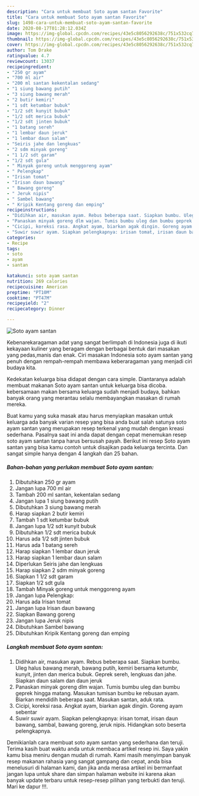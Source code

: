 ```yaml
---
description: "Cara untuk membuat Soto ayam santan Favorite"
title: "Cara untuk membuat Soto ayam santan Favorite"
slug: 1498-cara-untuk-membuat-soto-ayam-santan-favorite
date: 2020-08-17T01:28:12.034Z
image: https://img-global.cpcdn.com/recipes/43e5c8056292638c/751x532cq70/soto-ayam-santan-foto-resep-utama.jpg
thumbnail: https://img-global.cpcdn.com/recipes/43e5c8056292638c/751x532cq70/soto-ayam-santan-foto-resep-utama.jpg
cover: https://img-global.cpcdn.com/recipes/43e5c8056292638c/751x532cq70/soto-ayam-santan-foto-resep-utama.jpg
author: Tom Drake
ratingvalue: 4.7
reviewcount: 13037
recipeingredient:
- "250 gr ayam"
- "700 ml air"
- "200 ml santan kekentalan sedang"
- "1 siung bawang putih"
- "3 siung bawang merah"
- "2 butir kemiri"
- "1 sdt ketumbar bubuk"
- "1/2 sdt kunyit bubuk"
- "1/2 sdt merica bubuk"
- "1/2 sdt jinten bubuk"
- "1 batang sereh"
- "1 lembar daun jeruk"
- "1 lembar daun salam"
- "Seiris jahe dan lengkuas"
- "2 sdm minyak goreng"
- "1 1/2 sdt garam"
- "1/2 sdt gula"
- " Minyak goreng untuk menggoreng ayam"
- " Pelengkap"
- "Irisan tomat"
- "Irisan daun bawang"
- " Bawang goreng"
- " Jeruk nipis"
- " Sambel bawang"
- " Kripik Kentang goreng dan emping"
recipeinstructions:
- "Didihkan air, masukan ayam. Rebus beberapa saat. Siapkan bumbu. Uleg halus bawang merah, bawang putih, kemiri bersama ketumbr, kunyit, jinten dan merica bubuk. Geprek sereh, lengkuas dan jahe. Siapkan daun salam dan daun jeruk"
- "Panaskan minyak goreng dlm wajan. Tumis bumbu uleg dan bumbu geprek hingga matang. Masukan tumisan bumbu ke rebusan ayam. Biarkan mendidih beberapa saat. Masukan santan, aduk rata."
- "Cicipi, koreksi rasa. Angkat ayam, biarkan agak dingin. Goreng ayam sebentar"
- "Suwir suwir ayam. Siapkan pelengkapnya: irisan tomat, irisan daun bawang, sambal, bawang goreng, jeruk nipis. Hidangkan soto beserta pelengkapnya."
categories:
- Recipe
tags:
- soto
- ayam
- santan

katakunci: soto ayam santan 
nutrition: 269 calories
recipecuisine: American
preptime: "PT10M"
cooktime: "PT47M"
recipeyield: "2"
recipecategory: Dinner

---
```



![Soto ayam santan](https://img-global.cpcdn.com/recipes/43e5c8056292638c/751x532cq70/soto-ayam-santan-foto-resep-utama.jpg)

Kebenarekaragaman adat yang sangat berlimpah di Indonesia juga di ikuti kekayaan kuliner yang beragam dengan berbagai bentuk dari masakan yang pedas,manis dan enak. Ciri masakan Indonesia soto ayam santan yang penuh dengan rempah-rempah membawa keberaragaman yang menjadi ciri budaya kita.


Kedekatan keluarga bisa didapat dengan cara simple. Diantaranya adalah membuat makanan Soto ayam santan untuk keluarga bisa dicoba. kebersamaan makan bersama keluarga sudah menjadi budaya, bahkan banyak orang yang merantau selalu membayangkan masakan di rumah mereka.



Buat kamu yang suka masak atau harus menyiapkan masakan untuk keluarga ada banyak varian resep yang bisa anda buat salah satunya soto ayam santan yang merupakan resep terkenal yang mudah dengan kreasi sederhana. Pasalnya saat ini anda dapat dengan cepat menemukan resep soto ayam santan tanpa harus bersusah payah.
Berikut ini resep Soto ayam santan yang bisa kamu contoh untuk disajikan pada keluarga tercinta. Dan sangat simple hanya dengan 4 langkah dan 25 bahan.


<!--inarticleads1-->

##### Bahan-bahan yang perlukan membuat Soto ayam santan:

1. Dibutuhkan 250 gr ayam
1. Jangan lupa 700 ml air
1. Tambah 200 ml santan, kekentalan sedang
1. Jangan lupa 1 siung bawang putih
1. Dibutuhkan 3 siung bawang merah
1. Harap siapkan 2 butir kemiri
1. Tambah 1 sdt ketumbar bubuk
1. Jangan lupa 1/2 sdt kunyit bubuk
1. Dibutuhkan 1/2 sdt merica bubuk
1. Harus ada 1/2 sdt jinten bubuk
1. Harus ada 1 batang sereh
1. Harap siapkan 1 lembar daun jeruk
1. Harap siapkan 1 lembar daun salam
1. Diperlukan Seiris jahe dan lengkuas
1. Harap siapkan 2 sdm minyak goreng
1. Siapkan 1 1/2 sdt garam
1. Siapkan 1/2 sdt gula
1. Tambah  Minyak goreng untuk menggoreng ayam
1. Jangan lupa  Pelengkap:
1. Harus ada Irisan tomat
1. Jangan lupa Irisan daun bawang
1. Siapkan  Bawang goreng
1. Jangan lupa  Jeruk nipis
1. Dibutuhkan  Sambel bawang
1. Dibutuhkan  Kripik Kentang goreng dan emping




<!--inarticleads2-->

##### Langkah membuat  Soto ayam santan:

1. Didihkan air, masukan ayam. Rebus beberapa saat. Siapkan bumbu. Uleg halus bawang merah, bawang putih, kemiri bersama ketumbr, kunyit, jinten dan merica bubuk. Geprek sereh, lengkuas dan jahe. Siapkan daun salam dan daun jeruk
1. Panaskan minyak goreng dlm wajan. Tumis bumbu uleg dan bumbu geprek hingga matang. Masukan tumisan bumbu ke rebusan ayam. Biarkan mendidih beberapa saat. Masukan santan, aduk rata.
1. Cicipi, koreksi rasa. Angkat ayam, biarkan agak dingin. Goreng ayam sebentar
1. Suwir suwir ayam. Siapkan pelengkapnya: irisan tomat, irisan daun bawang, sambal, bawang goreng, jeruk nipis. Hidangkan soto beserta pelengkapnya.




Demikianlah cara membuat soto ayam santan yang sederhana dan teruji. Terima kasih buat waktu anda untuk membaca artikel resep ini. Saya yakin kamu bisa meniru dengan mudah di rumah. Kami masih menyimpan banyak resep makanan rahasia yang sangat gampang dan cepat, anda bisa menelusuri di halaman kami, dan jika anda merasa artikel ini bermanfaat jangan lupa untuk share dan simpan halaman website ini karena akan banyak update terbaru untuk resep-resep pilihan yang terbukti dan teruji. Mari ke dapur !!!. 
